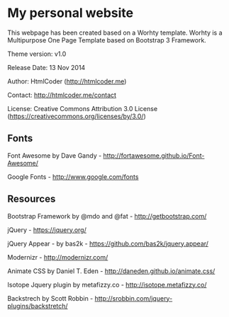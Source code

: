 # My personal website

This webpage has been created based on a Worhty template. Worhty is a Multipurpose One Page Template based on Bootstrap 3 Framework. 

Theme version: v1.0

Release Date: 13 Nov 2014

Author: HtmlCoder (http://htmlcoder.me)

Contact: http://htmlcoder.me/contact

License: Creative Commons Attribution 3.0 License (https://creativecommons.org/licenses/by/3.0/)

Fonts
------------------------------------------------------
Font Awesome by Dave Gandy - http://fortawesome.github.io/Font-Awesome/

Google Fonts - http://www.google.com/fonts

Resources
------------------------------------------------------
Bootstrap Framework by @mdo and @fat - http://getbootstrap.com/

jQuery - https://jquery.org/

jQuery Appear - by bas2k - https://github.com/bas2k/jquery.appear/

Modernizr - http://modernizr.com/

Animate CSS by Daniel T. Eden - http://daneden.github.io/animate.css/

Isotope Jquery plugin by metafizzy.co - http://isotope.metafizzy.co/

Backstrech by Scott Robbin - http://srobbin.com/jquery-plugins/backstretch/
